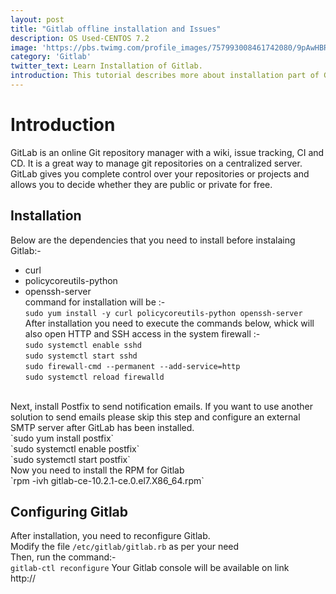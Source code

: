 ```yaml
---
layout: post
title: "Gitlab offline installation and Issues"
description: OS Used-CENTOS 7.2
image: 'https://pbs.twimg.com/profile_images/757993008461742080/9pAwHBR0_400x400.jpg'
category: 'Gitlab'
twitter_text: Learn Installation of Gitlab.
introduction: This tutorial describes more about installation part of Gitlab in offline mode on CENTOS 7.2. Issues while installation will also be discussed .
---
```

# Introduction
GitLab is an online Git repository manager with a wiki, issue tracking, CI and CD. It is a great way to manage git repositories on a centralized server. GitLab gives you complete control over your repositories or projects and allows you to decide whether they are public or private for free.

## Installation
Below are the dependencies that you need to install before instalaing Gitlab:-
* curl 
* policycoreutils-python
* openssh-server <br/>
command for installation will be :- <br/>
`sudo yum install -y curl policycoreutils-python openssh-server` <br/>
After installation you need to execute the commands below, whick will also open HTTP and SSH access in the system firewall :-<br/>
`sudo systemctl enable sshd` <br/>
`sudo systemctl start sshd` <br/>
`sudo firewall-cmd --permanent --add-service=http` <br/>
`sudo systemctl reload firewalld` <br/>
 <br/>
Next, install Postfix to send notification emails. If you want to use another solution to send emails please skip this step and configure an external SMTP server after GitLab has been installed. <br/>
`sudo yum install postfix` <br/>
`sudo systemctl enable postfix` <br/>
`sudo systemctl start postfix` <br/>
Now you need to install the RPM for Gitlab <br/>
`rpm -ivh gitlab-ce-10.2.1-ce.0.el7.X86_64.rpm` <br/>

## Configuring Gitlab
After installation, you need to reconfigure Gitlab. <br/>
Modify the file `/etc/gitlab/gitlab.rb` as per your need <br/>
Then, run the command:- <br/>
`gitlab-ctl reconfigure`
Your Gitlab console will be available on link <br/> http://<IP-OF-SERVER>
